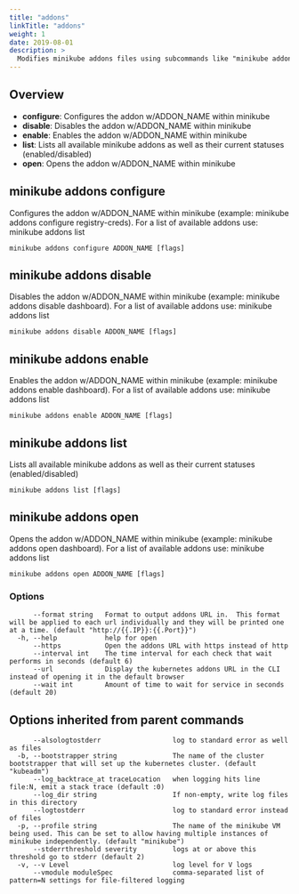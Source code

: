 ```yaml
---
title: "addons"
linkTitle: "addons"
weight: 1
date: 2019-08-01
description: >
  Modifies minikube addons files using subcommands like "minikube addons enable dashboard"
---
```


## Overview

* **configure**:   Configures the addon w/ADDON_NAME within minikube
* **disable**:     Disables the addon w/ADDON_NAME within minikube
* **enable**:      Enables the addon w/ADDON_NAME within minikube
* **list**:        Lists all available minikube addons as well as their current statuses (enabled/disabled)
* **open**:        Opens the addon w/ADDON_NAME within minikube

## minikube addons configure

Configures the addon w/ADDON_NAME within minikube (example: minikube addons configure registry-creds). For a list of available addons use: minikube addons list 

```
minikube addons configure ADDON_NAME [flags]
```

## minikube addons disable

Disables the addon w/ADDON_NAME within minikube (example: minikube addons disable dashboard). For a list of available addons use: minikube addons list 

```
minikube addons disable ADDON_NAME [flags]
```

## minikube addons enable

Enables the addon w/ADDON_NAME within minikube (example: minikube addons enable dashboard). For a list of available addons use: minikube addons list 

```
minikube addons enable ADDON_NAME [flags]
```

## minikube addons list

Lists all available minikube addons as well as their current statuses (enabled/disabled)

```
minikube addons list [flags]
```
## minikube addons open

Opens the addon w/ADDON_NAME within minikube (example: minikube addons open dashboard). For a list of available addons use: minikube addons list 

```
minikube addons open ADDON_NAME [flags]
```

### Options

```
      --format string   Format to output addons URL in.  This format will be applied to each url individually and they will be printed one at a time. (default "http://{{.IP}}:{{.Port}}")
  -h, --help            help for open
      --https           Open the addons URL with https instead of http
      --interval int    The time interval for each check that wait performs in seconds (default 6)
      --url             Display the kubernetes addons URL in the CLI instead of opening it in the default browser
      --wait int        Amount of time to wait for service in seconds (default 20)
```


## Options inherited from parent commands

```
      --alsologtostderr                  log to standard error as well as files
  -b, --bootstrapper string              The name of the cluster bootstrapper that will set up the kubernetes cluster. (default "kubeadm")
      --log_backtrace_at traceLocation   when logging hits line file:N, emit a stack trace (default :0)
      --log_dir string                   If non-empty, write log files in this directory
      --logtostderr                      log to standard error instead of files
  -p, --profile string                   The name of the minikube VM being used. This can be set to allow having multiple instances of minikube independently. (default "minikube")
      --stderrthreshold severity         logs at or above this threshold go to stderr (default 2)
  -v, --v Level                          log level for V logs
      --vmodule moduleSpec               comma-separated list of pattern=N settings for file-filtered logging
```
